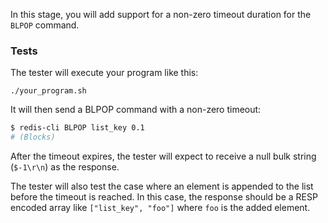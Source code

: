 In this stage, you will add support for a non-zero timeout duration for the `BLPOP` command.

### Tests

The tester will execute your program like this:

```
./your_program.sh
```

It will then send a BLPOP command with a non-zero timeout:

```bash
$ redis-cli BLPOP list_key 0.1
# (Blocks)
```

After the timeout expires, the tester will expect to receive a null bulk string (`$-1\r\n`) as the response.

The tester will also test the case where an element is appended to the list before the timeout is reached. In this case, the response should be a RESP encoded array like `["list_key", "foo"]` where `foo` is the added element. 